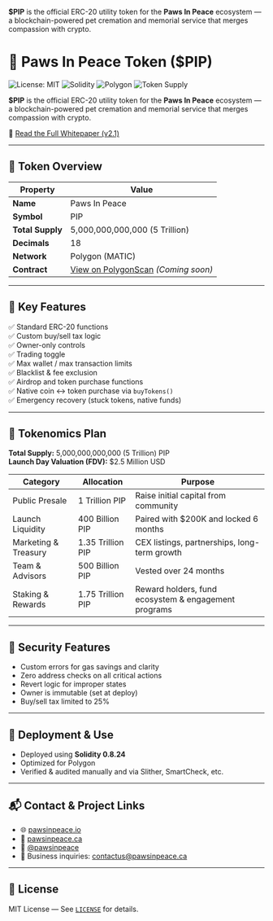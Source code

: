 **$PIP** is the official ERC-20 utility token for the **Paws In Peace** ecosystem — a blockchain-powered pet cremation and memorial service that merges compassion with crypto.

# 🐾 Paws In Peace Token ($PIP)

![License: MIT](https://img.shields.io/badge/License-MIT-yellow.svg)
![Solidity](https://img.shields.io/badge/Solidity-0.8.24-blue)
![Polygon](https://img.shields.io/badge/Deployed%20on-Polygon-5c47f5)
![Token Supply](https://img.shields.io/badge/Supply-5T%20PIP-blueviolet)

**$PIP** is the official ERC-20 utility token for the **Paws In Peace** ecosystem — a blockchain-powered pet cremation and memorial service that merges compassion with crypto.

📄 [Read the Full Whitepaper (v2.1)](https://pawsinpeace.io/whitepaper.html)

---

## 🔹 Token Overview

| Property        | Value                           |
|----------------|----------------------------------|
| **Name**       | Paws In Peace                   |
| **Symbol**     | PIP                             |
| **Total Supply**| 5,000,000,000,000 (5 Trillion) |
| **Decimals**   | 18                              |
| **Network**    | Polygon (MATIC)                 |
| **Contract**   | [View on PolygonScan](https://polygonscan.com/) *(Coming soon)*

---

## 🧠 Key Features

✅ Standard ERC-20 functions  
✅ Custom buy/sell tax logic  
✅ Owner-only controls  
✅ Trading toggle  
✅ Max wallet / max transaction limits  
✅ Blacklist & fee exclusion  
✅ Airdrop and token purchase functions  
✅ Native coin ↔ token purchase via `buyTokens()`  
✅ Emergency recovery (stuck tokens, native funds)

---

## 🔄 Tokenomics Plan

**Total Supply:** 5,000,000,000,000 (5 Trillion) PIP  
**Launch Day Valuation (FDV):** $2.5 Million USD

| Category             | Allocation       | Purpose                                               |
|----------------------|------------------|--------------------------------------------------------|
| Public Presale       | 1 Trillion PIP   | Raise initial capital from community                  |
| Launch Liquidity     | 400 Billion PIP  | Paired with $200K and locked 6 months                |
| Marketing & Treasury | 1.35 Trillion PIP| CEX listings, partnerships, long-term growth          |
| Team & Advisors      | 500 Billion PIP  | Vested over 24 months                                 |
| Staking & Rewards    | 1.75 Trillion PIP| Reward holders, fund ecosystem & engagement programs  |

---

## 🔐 Security Features

- Custom errors for gas savings and clarity
- Zero address checks on all critical actions
- Revert logic for improper states
- Owner is immutable (set at deploy)
- Buy/sell tax limited to 25%

---

## 🚀 Deployment & Use

- Deployed using **Solidity 0.8.24**
- Optimized for Polygon
- Verified & audited manually and via Slither, SmartCheck, etc.

---

## 📬 Contact & Project Links

- 🌐 [pawsinpeace.io](https://pawsinpeace.io)
- 🐾 [pawsinpeace.ca](https://pawsinpeace.ca)
- 💬 [@pawsinpeace](https://x.com/pawsinpeace)
- 📩 Business inquiries: contactus@pawsinpeace.ca

---

## 📄 License

MIT License — See [`LICENSE`](./LICENSE) for details.
